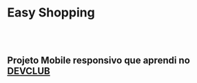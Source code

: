 <h1>Easy Shopping</h1>
<br>
<br>
<h2>Projeto Mobile responsivo que aprendi no <a href="https://rodolfomori.com.br/devclub">DEVCLUB</a></h2>
